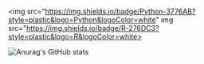 <img src="https://img.shields.io/badge/Python-3776AB?style=plastic&logo=Python&logoColor=white" img src="https://img.shields.io/badge/R-276DC3?style=plastic&logo=R&logoColor=white>

![Anurag's GitHub stats](https://github-readme-stats.vercel.app/api?username=Mongmwa&show_icons=true&theme=radical)
